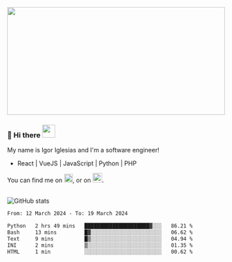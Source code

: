 <img src="https://c.tenor.com/KjVxfRrrncUAAAAd/matrix.gif" width="100%" height="250px">

### 🔭 Hi there <img src="https://raw.githubusercontent.com/MartinHeinz/MartinHeinz/master/wave.gif" width="30px">


My name is Igor Iglesias and I'm a software engineer!
<br>

<ul>
  <li> React | VueJS | JavaScript | Python | PHP </li>
</ul>
You can find me on <a href="https://twitter.com/IgorIglesias5"><img src="https://i.imgur.com/JLLlB5S.png" width="20px"></a>, or on <a href="https://www.linkedin.com/in/igor-iglesias-62478428/"><img src="https://i.imgur.com/PXyIkWx.png" width="22px"></a>.

<br>
<br>

![GitHub stats](https://github-readme-stats.vercel.app/api?username=igoiglesias&show_icons=true&count_private=true&theme=chartreuse-dark&hide_title=true)

<!--START_SECTION:waka-->

```txt
From: 12 March 2024 - To: 19 March 2024

Python   2 hrs 49 mins   █████████████████████▓░░░   86.21 %
Bash     13 mins         █▓░░░░░░░░░░░░░░░░░░░░░░░   06.62 %
Text     9 mins          █▒░░░░░░░░░░░░░░░░░░░░░░░   04.94 %
INI      2 mins          ▒░░░░░░░░░░░░░░░░░░░░░░░░   01.35 %
HTML     1 min           ░░░░░░░░░░░░░░░░░░░░░░░░░   00.62 %
```

<!--END_SECTION:waka-->
